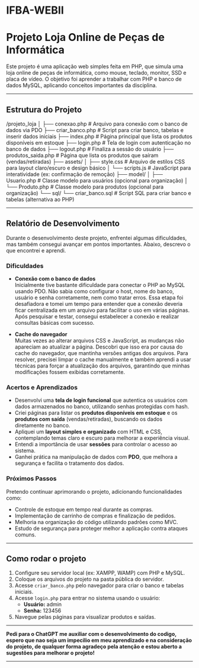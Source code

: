 # IFBA-WEBII

# Projeto Loja Online de Peças de Informática

Este projeto é uma aplicação web simples feita em PHP, que simula uma loja online de peças de informática, como mouse, teclado, monitor, SSD e placa de vídeo. O objetivo foi aprender a trabalhar com PHP e banco de dados MySQL, aplicando conceitos importantes da disciplina.

---

## Estrutura do Projeto

/projeto_loja
│
├── conexao.php # Arquivo para conexão com o banco de dados via PDO
├── criar_banco.php # Script para criar banco, tabelas e inserir dados iniciais
├── index.php # Página principal que lista os produtos disponíveis em estoque
├── login.php # Tela de login com autenticação no banco de dados
├── logout.php # Finaliza a sessão do usuário
├── produtos_saida.php # Página que lista os produtos que saíram (vendas/retiradas)
├── assets/
│ ├── style.css # Arquivo de estilos CSS para layout claro/escuro e design básico
│ └── scripts.js # JavaScript para interatividade (ex: confirmação de remoção)
├── model/
│ ├── Usuario.php # Classe modelo para usuários (opcional para organização)
│ └── Produto.php # Classe modelo para produtos (opcional para organização)
└── sql/
└── criar_banco.sql # Script SQL para criar banco e tabelas (alternativa ao PHP)


---

## Relatório de Desenvolvimento

Durante o desenvolvimento deste projeto, enfrentei algumas dificuldades, mas também consegui avançar em pontos importantes. Abaixo, descrevo o que encontrei e aprendi.

### Dificuldades

- **Conexão com o banco de dados**  
  Inicialmente tive bastante dificuldade para conectar o PHP ao MySQL usando PDO. Não sabia como configurar o host, nome do banco, usuário e senha corretamente, nem como tratar erros. Essa etapa foi desafiadora e tomei um tempo para entender que a conexão deveria ficar centralizada em um arquivo para facilitar o uso em várias páginas. Após pesquisar e testar, consegui estabelecer a conexão e realizar consultas básicas com sucesso.

- **Cache do navegador**  
  Muitas vezes ao alterar arquivos CSS e JavaScript, as mudanças não apareciam ao atualizar a página. Descobri que isso era por causa do cache do navegador, que mantinha versões antigas dos arquivos. Para resolver, precisei limpar o cache manualmente e também aprendi a usar técnicas para forçar a atualização dos arquivos, garantindo que minhas modificações fossem exibidas corretamente.

### Acertos e Aprendizados

- Desenvolvi uma **tela de login funcional** que autentica os usuários com dados armazenados no banco, utilizando senhas protegidas com hash.
- Criei páginas para listar os **produtos disponíveis em estoque** e os **produtos com saída** (vendas/retiradas), buscando os dados diretamente no banco.
- Apliquei um **layout simples e organizado** com HTML e CSS, contemplando temas claro e escuro para melhorar a experiência visual.
- Entendi a importância de usar **sessões** para controlar o acesso ao sistema.
- Ganhei prática na manipulação de dados com **PDO**, que melhora a segurança e facilita o tratamento dos dados.

### Próximos Passos

Pretendo continuar aprimorando o projeto, adicionando funcionalidades como:

- Controle de estoque em tempo real durante as compras.
- Implementação de carrinho de compras e finalização de pedidos.
- Melhoria na organização do código utilizando padrões como MVC.
- Estudo de segurança para proteger melhor a aplicação contra ataques comuns.

---

## Como rodar o projeto

1. Configure seu servidor local (ex: XAMPP, WAMP) com PHP e MySQL.
2. Coloque os arquivos do projeto na pasta pública do servidor.
3. Acesse `criar_banco.php` pelo navegador para criar o banco e tabelas iniciais.
4. Acesse `login.php` para entrar no sistema usando o usuário:
   - **Usuário:** admin  
   - **Senha:** 123456
5. Navegue pelas páginas para visualizar produtos e saídas.

---

**Pedi para o ChatGPT me auxiliar com o desenvolvimento do codigo, espero que nao seja um impecilio em meu aprendizado e na consideração do projeto, de qualquer forma agradeço pela atenção e estou aberto a sugestões para melhorar o projeto!**

---

